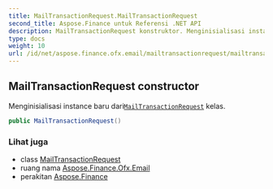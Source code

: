 ```yaml
---
title: MailTransactionRequest.MailTransactionRequest
second_title: Aspose.Finance untuk Referensi .NET API
description: MailTransactionRequest konstruktor. Menginisialisasi instance baru dariMailTransactionRequest kelas.
type: docs
weight: 10
url: /id/net/aspose.finance.ofx.email/mailtransactionrequest/mailtransactionrequest/
---
```

## MailTransactionRequest constructor

Menginisialisasi instance baru dari[`MailTransactionRequest`](../) kelas.

```csharp
public MailTransactionRequest()
```

### Lihat juga

* class [MailTransactionRequest](../)
* ruang nama [Aspose.Finance.Ofx.Email](../../mailtransactionrequest/)
* perakitan [Aspose.Finance](../../../)


